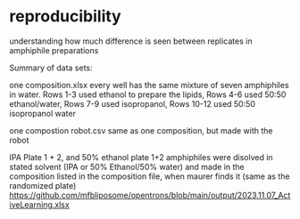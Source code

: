 # reproducibility
understanding how much difference is seen between replicates in amphiphile preparations

Summary of data sets:

one composition.xlsx every well has the same mixture of seven amphiphiles in water. Rows 1-3 used ethanol to prepare the lipids, Rows 4-6 used 50:50 ethanol/water, Rows 7-9 used isopropanol, Rows 10-12 used 50:50 isopropanol water 

one compostion robot.csv same as one composition, but made with the robot

IPA Plate 1 + 2, and 50% ethanol plate 1+2 amphiphiles were disolved in stated solvent (IPA or 50% Ethanol/50% water) and made in the composition listed in the composition file, when maurer finds it (same as the randomized plate) https://github.com/mfbliposome/opentrons/blob/main/output/2023.11.07_ActiveLearning.xlsx 
